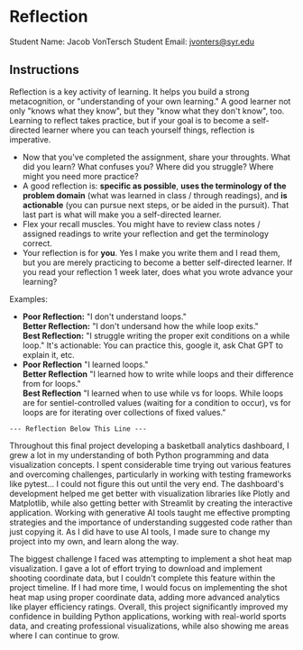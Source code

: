 # Reflection

Student Name:  Jacob VonTersch
Student Email:  jvonters@syr.edu

## Instructions

Reflection is a key activity of learning. It helps you build a strong metacognition, or "understanding of your own learning." A good learner not only "knows what they know", but they "know what they don't know", too. Learning to reflect takes practice, but if your goal is to become a self-directed learner where you can teach yourself things, reflection is imperative.

- Now that you've completed the assignment, share your throughts. What did you learn? What confuses you? Where did you struggle? Where might you need more practice?
- A good reflection is: **specific as possible**,  **uses the terminology of the problem domain** (what was learned in class / through readings), and **is actionable** (you can pursue next steps, or be aided in the pursuit). That last part is what will make you a self-directed learner.
- Flex your recall muscles. You might have to review class notes / assigned readings to write your reflection and get the terminology correct.
- Your reflection is for **you**. Yes I make you write them and I read them, but you are merely practicing to become a better self-directed learner. If you read your reflection 1 week later, does what you wrote advance your learning?

Examples:

- **Poor Reflection:**  "I don't understand loops."   
**Better Reflection:** "I don't undersand how the while loop exits."   
**Best Reflection:** "I struggle writing the proper exit conditions on a while loop." It's actionable: You can practice this, google it, ask Chat GPT to explain it, etc. 
-  **Poor Reflection** "I learned loops."   
**Better Reflection** "I learned how to write while loops and their difference from for loops."   
**Best Reflection** "I learned when to use while vs for loops. While loops are for sentiel-controlled values (waiting for a condition to occur), vs for loops are for iterating over collections of fixed values."

`--- Reflection Below This Line ---`

Throughout this final project developing a basketball analytics dashboard, I grew a lot in my understanding of both Python programming and data visualization concepts. I spent considerable time trying out various features and overcoming challenges, particularly in working with testing frameworks like pytest... I could not figure this out until the very end. The dashboard's development helped me get better with visualization libraries like Plotly and Matplotlib, while also getting better with Streamlit by creating the interactive application. Working with generative AI tools taught me effective prompting strategies and the importance of understanding suggested code rather than just copying it. As I did have to use AI tools, I made sure to change my project into my own, and learn along the way.

The biggest challenge I faced was attempting to implement a shot heat map visualization. I gave a lot of effort trying to download and implement shooting coordinate data, but I couldn't complete this feature within the project timeline. If I had more time, I would focus on implementing the shot heat map using proper coordinate data, adding more advanced analytics like player efficiency ratings. Overall, this project significantly improved my confidence in building Python applications, working with real-world sports data, and creating professional visualizations, while also showing me areas where I can continue to grow.